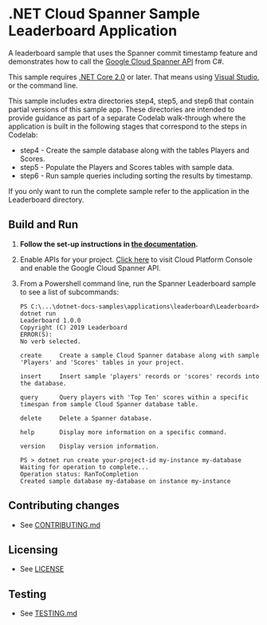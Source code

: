 # .NET Cloud Spanner Sample Leaderboard Application

A leaderboard sample that uses the Spanner commit timestamp feature and demonstrates
how to call the [Google Cloud Spanner API](https://cloud.google.com/spanner/docs/)
from C#.

This sample requires [.NET Core 2.0](
    https://www.microsoft.com/net/core) or later.  That means using
[Visual Studio](
    https://www.visualstudio.com/), or the command line.

This sample includes extra directories step4, step5, and step6 that contain partial versions of this sample app. These directories are intended to provide guidance as part of a separate Codelab walk-through where the application is built in the following stages
that correspond to the steps in Codelab:

* step4 - Create the sample database along with the tables Players and Scores.
* step5 - Populate the Players and Scores tables with sample data.
* step6 - Run sample queries including sorting the results by timestamp.

If you only want to run the complete sample refer to the application in the Leaderboard directory.


## Build and Run

1.  **Follow the set-up instructions in [the documentation](https://cloud.google.com/dotnet/docs/setup).**

4.  Enable APIs for your project.
    [Click here](https://console.cloud.google.com/flows/enableapi?apiid=spanner.googleapis.com&showconfirmation=true)
    to visit Cloud Platform Console and enable the Google Cloud Spanner API.

10. From a Powershell command line, run the Spanner Leaderboard sample to see a list of subcommands:
    ```
    PS C:\...\dotnet-docs-samples\applications\leaderboard\Leaderboard> dotnet run
    Leaderboard 1.0.0
    Copyright (C) 2019 Leaderboard
    ERROR(S):
    No verb selected.

    create     Create a sample Cloud Spanner database along with sample 'Players' and 'Scores' tables in your project.

    insert     Insert sample 'players' records or 'scores' records into the database.

    query      Query players with 'Top Ten' scores within a specific timespan from sample Cloud Spanner database table.

    delete     Delete a Spanner database.

    help       Display more information on a specific command.

    version    Display version information.

    ```

    ```
    PS > dotnet run create your-project-id my-instance my-database
    Waiting for operation to complete...
    Operation status: RanToCompletion
    Created sample database my-database on instance my-instance
    ```

## Contributing changes

* See [CONTRIBUTING.md](../../CONTRIBUTING.md)

## Licensing

* See [LICENSE](../../LICENSE)

## Testing

* See [TESTING.md](../../TESTING.md)
